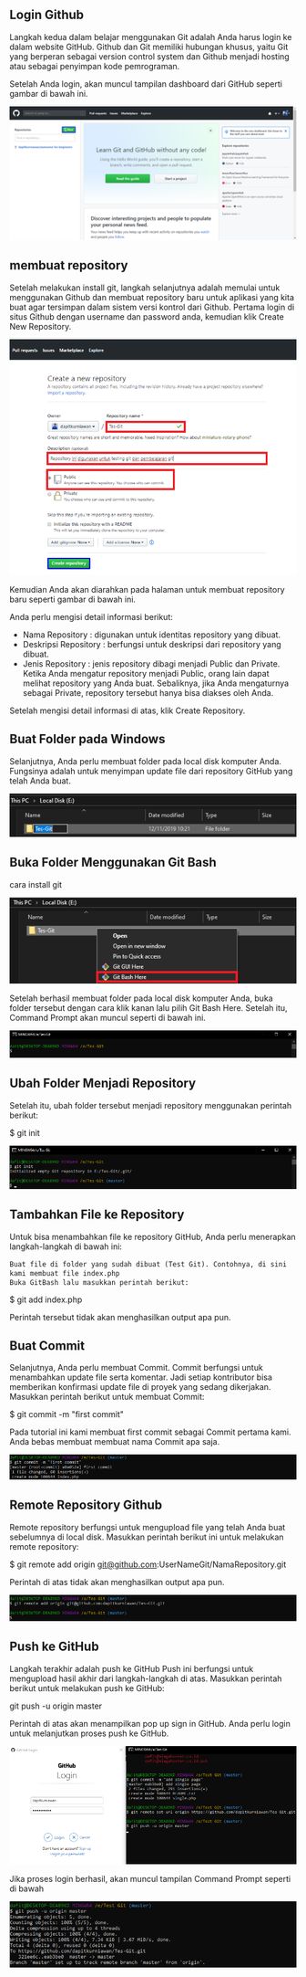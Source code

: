 ## Login Github

Langkah kedua dalam belajar menggunakan Git adalah Anda harus login ke dalam website GitHub. Github dan Git memiliki hubungan khusus, yaitu Git yang berperan sebagai version control system dan Github menjadi hosting atau sebagai penyimpan kode pemrograman.

Setelah Anda login, akan muncul tampilan dashboard dari GitHub seperti  gambar di bawah ini.

![15-screenshoot](/image/Screenshot_201.png)

## membuat repository

Setelah melakukan install git, langkah selanjutnya adalah memulai untuk menggunakan Github dan membuat repository baru untuk aplikasi yang kita buat agar tersimpan dalam sistem versi kontrol dari Github.
Pertama login di situs Github dengan username dan password anda, kemudian klik Create New Repository.

![16-screenshoot](/image/Screenshot_202.png)

Kemudian Anda akan diarahkan pada halaman untuk membuat repository baru seperti gambar di bawah ini.

Anda perlu mengisi detail informasi berikut:

 * Nama Repository : digunakan untuk identitas repository yang dibuat.
 * Deskripsi Repository : berfungsi untuk deskripsi dari repository yang dibuat.
 * Jenis Repository   : jenis repository  dibagi menjadi Public dan Private. Ketika Anda mengatur repository menjadi Public, orang lain dapat melihat repository yang Anda buat. Sebaliknya, jika Anda mengaturnya sebagai Private, repository tersebut hanya bisa diakses oleh Anda.

Setelah mengisi detail informasi di atas, klik Create Repository.

## Buat Folder pada Windows

Selanjutnya, Anda perlu membuat folder pada local disk komputer Anda. Fungsinya adalah untuk menyimpan update file dari repository GitHub yang telah Anda buat.

![17-screenshoot](/image/Screenshot_203.png)

## Buka Folder Menggunakan Git Bash
cara install git

![18-screenshoot](/image/Screenshot_204.png)

Setelah berhasil membuat folder pada local disk komputer Anda,  buka folder tersebut dengan cara klik kanan lalu pilih Git Bash Here. Setelah itu, Command Prompt akan muncul seperti di bawah ini. 

![19-screenshoot](/image/Screenshot_205.png)

## Ubah Folder Menjadi Repository

Setelah itu, ubah folder tersebut menjadi repository menggunakan perintah berikut:

$ git init

![20-screenshoot](/image/Screenshot_206.png)

## Tambahkan File ke Repository

Untuk bisa menambahkan file ke repository GitHub, Anda perlu menerapkan langkah-langkah di bawah ini:

    Buat file di folder yang sudah dibuat (Test Git). Contohnya, di sini kami membuat file index.php
    Buka GitBash lalu masukkan perintah berikut:

$ git add index.php

Perintah tersebut tidak akan menghasilkan output apa pun.

## Buat Commit 

Selanjutnya, Anda perlu membuat Commit. Commit berfungsi untuk menambahkan update file serta komentar. Jadi setiap kontributor bisa memberikan konfirmasi update file di proyek yang sedang dikerjakan. Masukkan perintah berikut untuk membuat Commit:

$ git commit -m "first commit"

Pada tutorial ini kami membuat first commit sebagai Commit pertama kami. Anda bebas membuat membuat nama Commit apa saja.

![21-screenshoot](/image/Screenshot_207.png)

## Remote Repository Github

Remote repository berfungsi untuk mengupload file yang telah Anda buat sebelumnya di local disk. Masukkan perintah berikut ini untuk melakukan remote repository:

$ git remote add origin git@github.com:UserNameGit/NamaRepository.git

Perintah di atas tidak akan menghasilkan output apa pun.

![22screenshoot](/image/Screenshot_208.png)

## Push ke GitHub 

Langkah terakhir adalah push ke GitHub Push ini berfungsi untuk mengupload hasil akhir dari langkah-langkah di atas. Masukkan perintah berikut untuk melakukan push ke GitHub:

git push -u origin master

Perintah di atas akan menampilkan pop up sign in GitHub. Anda perlu login untuk melanjutkan proses push ke GitHub. 

![23screenshoot](/image/Screenshot_209.png)

Jika proses login berhasil, akan muncul tampilan Command Prompt seperti di bawah

![24screenshoot](/image/Screenshot_210.png)
